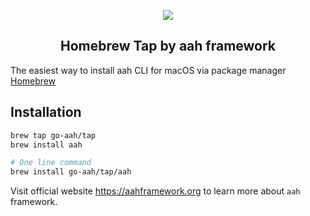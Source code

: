 <p align="center">
  <img src="https://cdn.aahframework.org/assets/img/aah-logo-64x64.png" />
  <h2 align="center">Homebrew Tap by aah framework</h2>
</p>

The easiest way to install aah CLI for macOS via package manager [Homebrew](https://brew.sh)

## Installation

```bash
brew tap go-aah/tap
brew install aah

# One line command
brew install go-aah/tap/aah
```

Visit official website https://aahframework.org to learn more about `aah` framework.